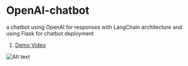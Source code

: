 # OpenAI-chatbot
a chatbot using OpenAI for responses with LangChain architecture and using Flask for chatbot deployment

1. [Demo Video](ChatBotWebsiteDemo.mp4/)

![Alt text](/relative/path/to/screenshot.png?raw=true "Optional Title")

